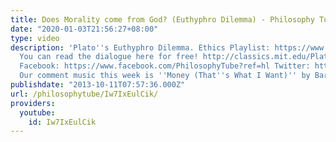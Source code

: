 ```yaml
---
title: Does Morality come from God? (Euthyphro Dilemma) - Philosophy Tube
date: "2020-01-03T21:56:27+08:00"
type: video
description: 'Plato''s Euthyphro Dilemma. Ethics Playlist: https://www.youtube.com/playlist?list=PLvoAL-KSZ32ecfEjoNjMJyKTFUS5-hNr9
  You can read the dialogue here for free! http://classics.mit.edu/Plato/euthyfro.html
  Facebook: https://www.facebook.com/PhilosophyTube?ref=hl Twitter: https://twitter.com/PhilosophyTube
  Our comment music this week is ''Money (That''s What I Want)'' by Barrett Strong.'
publishdate: "2013-10-11T07:57:36.000Z"
url: /philosophytube/Iw7IxEulCik/
providers:
  youtube:
    id: Iw7IxEulCik
---
```

